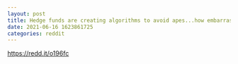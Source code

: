 ```yaml
--- 
layout: post 
title: Hedge funds are creating algorithms to avoid apes...how embarrassing 💪🦍🦍 
date: 2021-06-16 1623861725 
categories: reddit 
--- 
```

https://redd.it/o196fc